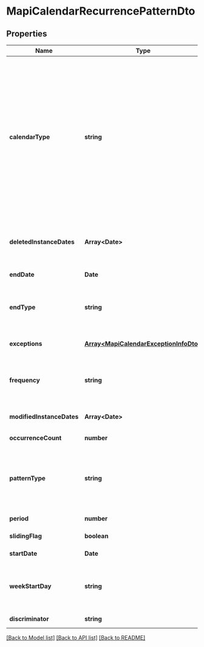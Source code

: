 
# MapiCalendarRecurrencePatternDto

## Properties
Name | Type | Description | Notes
------------ | ------------- | ------------- | -------------
**calendarType** | **string** | Enumerated the calendar type of the mapi recurrence Enum, available values: Default, CalGregorian, CalGregorianUs, CalJapan, CalTaiwan, CalKorea, CalHijri, CalThai, CalHebrew, CalGregorianMeFrench, CalGregorianArabic, CalGregorianXLitEnglish, CalGregorianXLitFrench, CalLunarJapanese, CalChineseLunar, CalSaka, CalLunarEtoChn, CalLunarEtoKor, CalLunarRokuyou, CalLunarKorean, CalUmAlQura | [default to undefined]
**deletedInstanceDates** | **Array&lt;Date&gt;** | An array of dates, each of which is the original instance date of either a deleted instance or a modified instance for this recurrence.              | [optional] [default to undefined]
**endDate** | **Date** | End date of an item recurrence pattern.              | [default to undefined]
**endType** | **string** | Enumerates the ending type for the recurrence. Enum, available values: None, EndAfterDate, EndAfterNOccurrences, NeverEnd | [default to undefined]
**exceptions** | [**Array&lt;MapiCalendarExceptionInfoDto&gt;**](MapiCalendarExceptionInfoDto.md) | An exception specifies changes to an instance of a recurring series.              | [optional] [default to undefined]
**frequency** | **string** | Enumerates mapi calendar recurrence frequency Enum, available values: None, Daily, Weekly, Monthly, Yearly | [default to undefined]
**modifiedInstanceDates** | **Array&lt;Date&gt;** | An array of dates, each of which is the date of a modified instance.              | [optional] [default to undefined]
**occurrenceCount** | **number** | Number of occurrences in a recurrence.              | [default to undefined]
**patternType** | **string** | Enumerates the mapi calendar recurrence pattern types Enum, available values: Day, Week, Month, MonthEnd, MonthNth, HjMonth, HjMonthNth, HjMonthEnd | [default to undefined]
**period** | **number** | Interval at which the meeting pattern repeats.              | [default to undefined]
**slidingFlag** | **boolean** | Defines whether pattern is sliding or not.              | [default to undefined]
**startDate** | **Date** | Start date of an item recurrence pattern.              | [default to undefined]
**weekStartDay** | **string** | Day of week Enum, available values: Sunday, Monday, Tuesday, Wednesday, Thursday, Friday, Saturday | [default to undefined]
**discriminator** | **string** |  | [default to undefined]



[[Back to Model list]](README.md#documentation-for-models) [[Back to API list]](README.md#documentation-for-api-endpoints) [[Back to README]](README.md)
